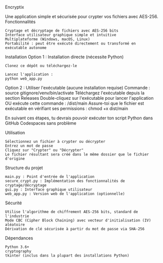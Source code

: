 Encryptix

Une application simple et sécurisée pour crypter vos fichiers avec AES-256.
Fonctionnalités

    Cryptage et décryptage de fichiers avec AES-256 bits
    Interface utilisateur graphique simple et intuitive
    Multiplateforme (Windows, macOS, Linux)
    Portabilité : peut être exécuté directement ou transformé en exécutable autonome

Installation
Option 1 : Installation directe (nécessite Python)

    Clonez ce dépôt ou téléchargez-le

    Lancez l'application : 
    python web_app.py

Option 2 : Utiliser l'exécutable (aucune installation requise)
    Commande : source gitignore/venv/bin/activate
    Téléchargez l'exécutable depuis la section Releases
    Double-cliquez sur l'exécutable pour lancer l'application
    OU  exécute cette commande : /dist/main
    Assure-toi que le fichier est exécutable en vérifiant ses permissions : chmod +x dist/main

En suivant ces étapes, tu devrais pouvoir exécuter ton script Python dans GitHub Codespaces sans problème

Utilisation

    Sélectionnez un fichier à crypter ou décrypter
    Entrez un mot de passe
    Cliquez sur "Crypter" ou "Décrypter"
    Le fichier résultant sera créé dans le même dossier que le fichier d'origine

Structure du projet

    main.py : Point d'entrée de l'application
    secure_crypt.py : Implémentation des fonctionnalités de cryptage/décryptage
    gui.py : Interface graphique utilisateur
    web_app.py : Version web de l'application (optionnelle)

Sécurité

    Utilise l'algorithme de chiffrement AES-256 bits, standard de l'industrie
    Mode CBC (Cipher Block Chaining) avec vecteur d'initialisation (IV) aléatoire
    Dérivation de clé sécurisée à partir du mot de passe via SHA-256

Dépendances

    Python 3.6+
    cryptography
    tkinter (inclus dans la plupart des installations Python)



